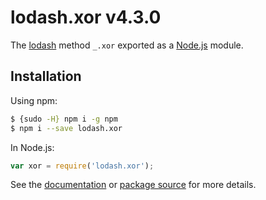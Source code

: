 # lodash.xor v4.3.0

The [lodash](https://lodash.com/) method `_.xor` exported as a [Node.js](https://nodejs.org/) module.

## Installation

Using npm:
```bash
$ {sudo -H} npm i -g npm
$ npm i --save lodash.xor
```

In Node.js:
```js
var xor = require('lodash.xor');
```

See the [documentation](https://lodash.com/docs#xor) or [package source](https://github.com/lodash/lodash/blob/4.3.0-npm-packages/lodash.xor) for more details.
